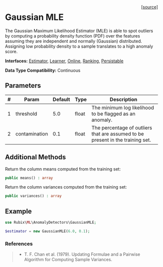 <span style="float:right;"><a href="https://github.com/RubixML/RubixML/blob/master/src/AnomalyDetectors/GaussianMLE.php">[source]</a></span>

# Gaussian MLE
The Gaussian Maximum Likelihood Estimator (MLE) is able to spot outliers by computing a probability density function (PDF) over the features assuming they are independent and normally (Gaussian) distributed. Assigning low probability density to a sample translates to a high anomaly score.

**Interfaces:** [Estimator](../estimator.md), [Learner](../learner.md), [Online](../online.md), [Ranking](../ranking.md), [Persistable](../persistable.md)

**Data Type Compatibility:** Continuous

## Parameters
| # | Param | Default | Type | Description |
|---|---|---|---|---|
| 1 | threshold | 5.0 | float | The minimum log likelihood to be flagged as an anomaly. |
| 2 | contamination | 0.1 | float | The percentage of outliers that are assumed to be present in the training set. |

## Additional Methods
Return the column means computed from the training set:
```php
public means() : array
```

Return the column variances computed from the training set:
```php
public variances() : array
```

## Example
```php
use Rubix\ML\AnomalyDetectors\GaussianMLE;

$estimator = new GaussianMLE(6.0, 0.1);
```

### References
>- T. F. Chan et al. (1979). Updating Formulae and a Pairwise Algorithm for Computing Sample Variances.
